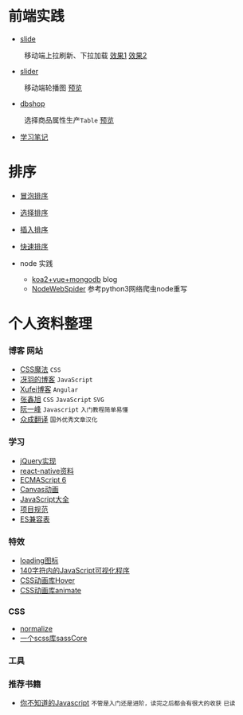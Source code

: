 # 前端实践

- [slide](https://github.com/2ming/Demo/tree/master/slide)

&emsp;&emsp; 移动端上拉刷新、下拉加载 [效果1](https://2ming.github.com/Demo/slide/example1.html) [效果2](https://2ming.github.com/Demo/slide/example2.html)

- [slider](https://github.com/2ming/Demo/tree/master/slider)

&emsp;&emsp; 移动端轮播图 [预览](https://2ming.github.com/Demo/slider/example/demo.html)

- [dbshop](https://github.com/2ming/Demo/tree/master/dbshop)

&emsp;&emsp; 选择商品属性生产`Table` [预览](https://2ming.github.com/Demo/dbshop/example/goods.html)

- [学习笔记](https://github.com/2ming/Demo/issues)

# 排序

- [冒泡排序](https://github.com/2ming/Demo/blob/master/Sorting/BubbleSort.js)
- [选择排序](https://github.com/2ming/Demo/blob/master/Sorting/SelectionSort.js)
- [插入排序](https://github.com/2ming/Demo/blob/master/Sorting/InsertionSort.js)
- [快速排序](https://github.com/2ming/Demo/blob/master/Sorting/QuickSort.js)

- node 实践
  - [koa2+vue+mongodb](http://seemnite.2ming.me) blog
  - [NodeWebSpider](https://github.com/2ming/NodeWebSpider) 参考python3网络爬虫node重写

# 个人资料整理

### 博客 网站

- [CSS魔法](https://github.com/cssmagic/blog) `CSS`
- [冴羽的博客](https://github.com/mqyqingfeng/Blog) `JavaScript`
- [Xufei博客](https://github.com/xufei/blog) `Angular`
- [张鑫旭](http://www.zhangxinxu.com/wordpress/) `CSS` `JavaScript` `SVG`
- [阮一峰](http://www.ruanyifeng.com/blog/) `Javascript` `入门教程简单易懂`
- [众成翻译](http://zcfy.cc/read/discovery) `国外优秀文章汉化`


### 学习

- [jQuery实现](https://github.com/JsAaron/jQuery)
- [react-native资料](https://github.com/reactnativecn/react-native-guide)
- [ECMAScript 6](https://github.com/ruanyf/es6tutorial)
- [Canvas动画](http://lamberta.github.io/html5-animation/)
- [JavaScript大全](https://github.com/mbeaudru/modern-js-cheatsheet)
- [项目规范](https://github.com/wearehive/project-guidelines/blob/master/README-zh.md)
- [ES兼容表](http://kangax.github.io/compat-table)

### 特效

- [loading图标](https://www.loading.io/)
- [140字符内的JavaScript可视化程序](https://www.dwitter.net/)
- [CSS动画库Hover](http://ianlunn.github.io/Hover/)
- [CSS动画库animate](https://daneden.github.io/animate.css/)

### CSS

- [normalize](https://github.com/necolas/normalize.css)
- [一个scss库sassCore](https://github.com/marvin1023/sassCore)

### 工具

### 推荐书籍

- [你不知道的Javascript](https://item.jd.com/10574387192.html) `不管是入门还是进阶，读完之后都会有很大的收获` `已读`
